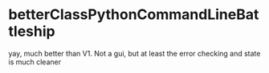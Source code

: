 # betterClassPythonCommandLineBattleship

yay, much better than V1.  Not a gui, but at least the error checking and state is much cleaner
